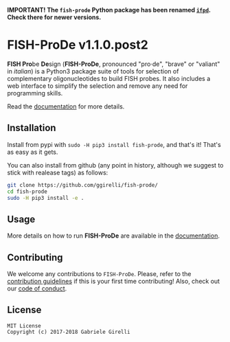 **IMPORTANT! The `fish-prode` Python package has been renamed [`ifpd`](https://pypi.org/project/ifpd/). Check there for newer versions.**


# FISH-ProDe v1.1.0.post2

**FISH Pro**be **De**sign (**FISH-ProDe**, pronounced "pro‧de", "brave" or "valiant" in *italian*) is a Python3 package suite of tools for selection of complementary oligonucleotides to build FISH probes. It also includes a web interface to simplify the selection and remove any need for programming skills.

Read the [documentation](https://ggirelli.github.io/fish-prode/) for more details.

Installation
---

Install from pypi with `sudo -H pip3 install fish-prode`, and that's it! That's as easy as it gets.

You can also install from github (any point in history, although we suggest to stick with realease tags) as follows:

```bash
git clone https://github.com/ggirelli/fish-prode/
cd fish-prode
sudo -H pip3 install -e .
```

Usage
---

More details on how to run **FISH-ProDe** are available in the [documentation](https://ggirelli.github.io/fish-prode/usage).

Contributing
---

We welcome any contributions to `FISH-ProDe`. Please, refer to the [contribution guidelines](https://ggirelli.github.io/fish-prode/contributing) if this is your first time contributing! Also, check out our [code of conduct](https://ggirelli.github.io/fish-prode/code_of_conduct).

License
---

```
MIT License
Copyright (c) 2017-2018 Gabriele Girelli
```